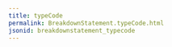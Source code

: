 ```yaml
---
title: typeCode
permalink: BreakdownStatement.typeCode.html
jsonid: breakdownstatement_typecode
---
```

